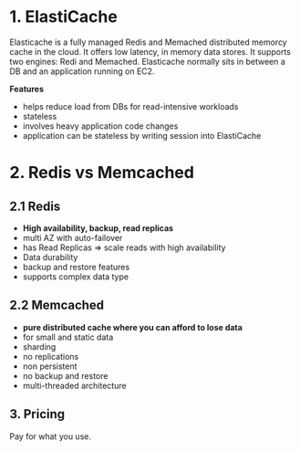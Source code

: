 
# 1. ElastiCache

Elasticache is a fully managed Redis and Memached distributed memorcy cache in the cloud. It offers low latency, in memory data stores. It supports two engines: Redi and Memached. Elasticache normally sits in between a DB and an application running on EC2.

**Features**

- helps reduce load from DBs for read-intensive workloads
- stateless
- involves heavy application code changes
- application can be stateless by writing session into ElastiCache

  



  

# 2. Redis vs Memcached

## 2.1 Redis

- **High availability, backup, read replicas**
- multi AZ with auto-failover
- has Read Replicas ⇒ scale reads with high availability
- Data durability
- backup and restore features
- supports complex data type
    
    

  

## 2.2 Memcached

- **pure distributed cache where you can afford to lose data**
- for small and static data
- sharding
- no replications
- non persistent
- no backup and restore
- multi-threaded architecture
    
   

## 3. Pricing

Pay for what you use.
